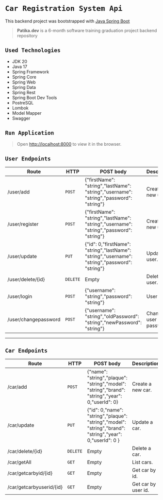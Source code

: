 # `Car Registration System Api`
This backend project was bootstrapped with [Java Spring Boot](https://spring.io)
> **Patika.dev** is a 6-month software training graduation project backend repository

## `Used Technologies`
- JDK 20
- Java 17
- Spring Framework
- Spring Core
- Spring Web
- Spring Data
- Spring Rest
- Spring Boot Dev Tools
- PostreSQL
- Lombok
- Model Mapper
- Swagger
  
## `Run Application`
> Open [http://localhost:8000](http://localhost:8000) to view it in the browser.

## `User Endpoints`
| Route                                     | HTTP     | POST body	                                                                                     | Description	              |
|-------------------------------------------|----------|------------------------------------------------------------------------------------------------|---------------------------|
| /user/add                                 | `POST`   | {"firstName": "string","lastName": "string","username": "string","password": "string"}         | Create a new user.        |
| /user/register                            | `POST`   | {"firstName": "string","lastName": "string","username": "string","password": "string"}         | Create a new user.        |
| /user/update                              | `PUT`    | {"id": 0,"firstName": "string","lastName": "string","username": "string","password": "string"} | Update a user.            |
| /user/delete/{id}                         | `DELETE` | Empty                                                                                          | Delete a user.            |
| /user/login                               | `POST`   | {"username": "string","password": "string"}                                                    | User login.               |
| /user/changepassword                      | `POST`   | {"username": "string","oldPassword": "string","newPassword": "string"}                         | Changing user password.   |
---
## `Car Endpoints`
| Route                    | HTTP     | POST body	                                                                                               | Description	        |
|--------------------------|----------|----------------------------------------------------------------------------------------------------------|---------------------|
| /car/add                 | `POST`   | {"name": "string","plaque": "string","model": "string","brand": "string","year": 0,"userId": 0}          | Create a new car.   |
| /car/update              | `PUT`    | {"id": 0,"name": "string","plaque": "string","model": "string","brand": "string","year": 0,"userId": 0 } | Update a car.       |
| /car/delete/{id}         | `DELETE` | Empty                                                                                                    | Delete a car.       |
| /car/getAll              | `GET`    | Empty                                                                                                    | List cars.          |
| /car/getcarbyid/{id}     | `GET`    | Empty                                                                                                    | Get car by id.      |
| /car/getcarbyuserid/{id} | `GET`    | Empty                                                                                                    | Get car by user id. |


